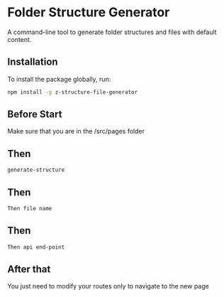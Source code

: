 # Folder Structure Generator

A command-line tool to generate folder structures and files with default content.

## Installation

To install the package globally, run:

```bash
npm install -g z-structure-file-generator
```
## Before Start

Make sure that you are in the /src/pages folder

## Then

```bash
generate-structure 
```

## Then

```bash
Then file name 
```

## Then

```bash
Then api end-point
```


## After that 

You just need to modify your routes only to navigate to the new page